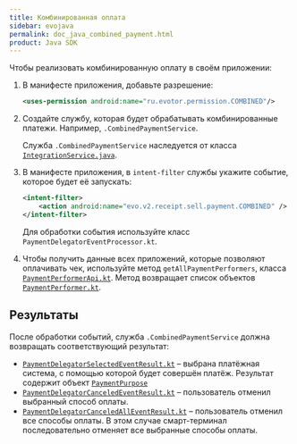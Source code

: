 ```yaml
---
title: Комбинированная оплата
sidebar: evojava
permalink: doc_java_сombined_payment.html
product: Java SDK
---
```


Чтобы реализовать комбинированную оплату в своём приложении:

1. В манифесте приложения, добавьте разрешение:

   ```xml
   <uses-permission android:name="ru.evotor.permission.COMBINED"/>
   ```

2. Создайте службу, которая будет обрабатывать комбинированные платежи. Например, `.CombinedPaymentService`.

   Служба `.CombinedPaymentService` наследуется от класса [`IntegrationService.java`](./integration-library/ru/evotor/framework/core/IntegrationService.html).

3. В манифесте приложения, в `intent-filter` службы укажите событие, которое будет её запускать:

   ```xml
   <intent-filter>
       <action android:name="evo.v2.receipt.sell.payment.COMBINED" />
   </intent-filter>
   ```

   Для обработки события используйте класс `PaymentDelegatorEventProcessor.kt`.

4. Чтобы получить данные всех приложений, которые позволяют оплачивать чек, используйте метод `getAllPaymentPerformers`, класса [`PaymentPerformerApi.kt`](./integration-library/ru/evotor/framework/component/PaymentPerformerApi.html). Метод возвращает список объектов [`PaymentPerformer.kt`](./integration-library/ru/evotor/framework/component/PaymentPerformer.html).

## Результаты

После обработки событий, служба `.CombinedPaymentService` должна возвращать соответствующий результат:

* [`PaymentDelegatorSelectedEventResult.kt`](./integration-library/ru/evotor/framework/core/action/event/receipt/payment/combined/result/PaymentDelegatorSelectedEventResult.html) – выбрана платёжная система, с помощью которой будет совершён платёж. Результат содержит объект [`PaymentPurpose`](./integration-library/ru/evotor/framework/payment/PaymentPurpose.html)
* [`PaymentDelegatorCanceledEventResult.kt`](./integration-library/ru/evotor/framework/core/action/event/receipt/payment/combined/result/PaymentDelegatorCanceledEventResult.html) – пользователь отменил выбранный способ оплаты.
* [`PaymentDelegatorCanceledAllEventResult.kt`](./integration-library/ru/evotor/framework/core/action/event/receipt/payment/combined/result/PaymentDelegatorCanceledAllEventResult.html) – пользователь отменил все способы оплаты. В этом случае смарт-терминал последовательно отменяет все выбранные способы оплаты.
